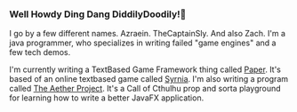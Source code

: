 ### Well Howdy Ding Dang DiddilyDoodily!👋

I go by a few different names. Azraein. TheCaptainSly. And also Zach.
I'm a java programmer, who specializes in writing failed "game engines" and a few tech demos. 

I'm currently writing a TextBased Game Framework thing called [Paper](https://github.com/CaptainSly/Project-Paper). It's based of an online textbased game called [Syrnia](https://www.syrnia.com).
I'm also writing a program called [The Aether Project](https://github.com/CaptainSly/The-Aether-Project). It's a Call of Cthulhu prop and sorta playground for learning how to write a better JavaFX application.
